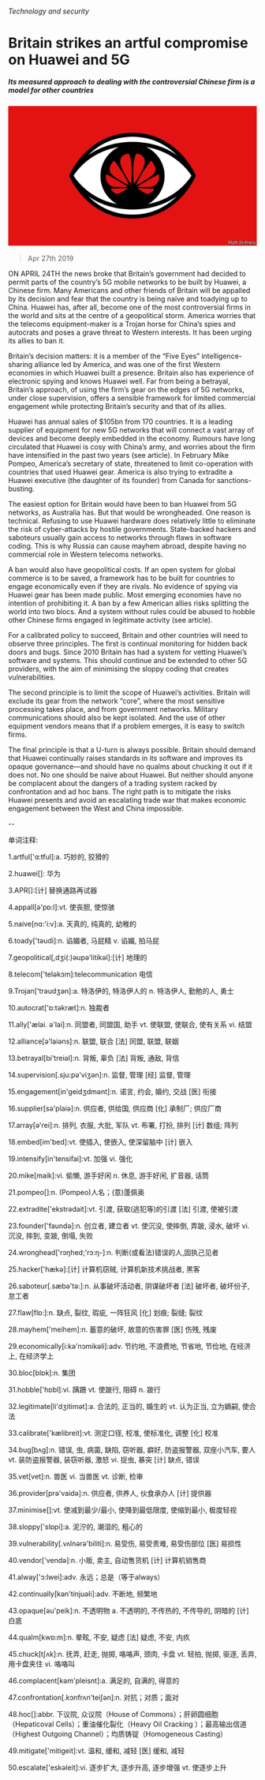 ###### Technology and security

# Britain strikes an artful compromise on Huawei and 5G 

##### Its measured approach to dealing with the controversial Chinese firm is a model for other countries 

![image](images/20190427_LDD002_0.jpg) 

> Apr 27th 2019 

ON APRIL 24TH the news broke that Britain’s government had decided to permit parts of the country’s 5G mobile networks to be built by Huawei, a Chinese firm. Many Americans and other friends of Britain will be appalled by its decision and fear that the country is being naive and toadying up to China. Huawei has, after all, become one of the most controversial firms in the world and sits at the centre of a geopolitical storm. America worries that the telecoms equipment-maker is a Trojan horse for China’s spies and autocrats and poses a grave threat to Western interests. It has been urging its allies to ban it. 

Britain’s decision matters: it is a member of the “Five Eyes” intelligence-sharing alliance led by America, and was one of the first Western economies in which Huawei built a presence. Britain also has experience of electronic spying and knows Huawei well. Far from being a betrayal, Britain’s approach, of using the firm’s gear on the edges of 5G networks, under close supervision, offers a sensible framework for limited commercial engagement while protecting Britain’s security and that of its allies. 

Huawei has annual sales of $105bn from 170 countries. It is a leading supplier of equipment for new 5G networks that will connect a vast array of devices and become deeply embedded in the economy. Rumours have long circulated that Huawei is cosy with China’s army, and worries about the firm have intensified in the past two years (see article). In February Mike Pompeo, America’s secretary of state, threatened to limit co-operation with countries that used Huawei gear. America is also trying to extradite a Huawei executive (the daughter of its founder) from Canada for sanctions-busting. 

The easiest option for Britain would have been to ban Huawei from 5G networks, as Australia has. But that would be wrongheaded. One reason is technical. Refusing to use Huawei hardware does relatively little to eliminate the risk of cyber-attacks by hostile governments. State-backed hackers and saboteurs usually gain access to networks through flaws in software coding. This is why Russia can cause mayhem abroad, despite having no commercial role in Western telecoms networks. 

A ban would also have geopolitical costs. If an open system for global commerce is to be saved, a framework has to be built for countries to engage economically even if they are rivals. No evidence of spying via Huawei gear has been made public. Most emerging economies have no intention of prohibiting it. A ban by a few American allies risks splitting the world into two blocs. And a system without rules could be abused to hobble other Chinese firms engaged in legitimate activity (see article). 

For a calibrated policy to succeed, Britain and other countries will need to observe three principles. The first is continual monitoring for hidden back doors and bugs. Since 2010 Britain has had a system for vetting Huawei’s software and systems. This should continue and be extended to other 5G providers, with the aim of minimising the sloppy coding that creates vulnerabilities. 

The second principle is to limit the scope of Huawei’s activities. Britain will exclude its gear from the network “core”, where the most sensitive processing takes place, and from government networks. Military communications should also be kept isolated. And the use of other equipment vendors means that if a problem emerges, it is easy to switch firms. 

The final principle is that a U-turn is always possible. Britain should demand that Huawei continually raises standards in its software and improves its opaque governance—and should have no qualms about chucking it out if it does not. No one should be naive about Huawei. But neither should anyone be complacent about the dangers of a trading system racked by confrontation and ad hoc bans. The right path is to mitigate the risks Huawei presents and avoid an escalating trade war that makes economic engagement between the West and China impossible. 

-- 

 单词注释:

1.artful['ɑ:tful]:a. 巧妙的, 狡猾的 

2.huawei[]: 华为 

3.APR[]:[计] 替换通路再试器 

4.appall[ә'pɒ:l]:vt. 使丧胆, 使惊骇 

5.naive[nɑ:'i:v]:a. 天真的, 纯真的, 幼稚的 

6.toady['tәudi]:n. 谄媚者, 马屁精 v. 谄媚, 拍马屁 

7.geopolitical[,dʒi(:)әupә'litikәl]:[计] 地理的 

8.telecom['telәkɔm]:telecommunication 电信 

9.Trojan['trәudʒәn]:a. 特洛伊的, 特洛伊人的 n. 特洛伊人, 勤勉的人, 勇士 

10.autocrat['ɒ:tәkræt]:n. 独裁者 

11.ally['ælai. ә'lai]:n. 同盟者, 同盟国, 助手 vt. 使联盟, 使联合, 使有关系 vi. 结盟 

12.alliance[ә'laiәns]:n. 联盟, 联合 [法] 同盟, 联盟, 联姻 

13.betrayal[bi'treiәl]:n. 背叛, 辜负 [法] 背叛, 通敌, 背信 

14.supervision[.sju:pә'viʒәn]:n. 监督, 管理 [经] 监督, 管理 

15.engagement[in'geidʒdmәnt]:n. 诺言, 约会, 婚约, 交战 [医] 衔接 

16.supplier[sә'plaiә]:n. 供应者, 供给国, 供应商 [化] 承制厂; 供应厂商 

17.array[ә'rei]:n. 排列, 衣服, 大批, 军队 vt. 布署, 打扮, 排列 [计] 数组; 阵列 

18.embed[im'bed]:vt. 使插入, 使嵌入, 使深留脑中 [计] 嵌入 

19.intensify[in'tensifai]:vt. 加强 vi. 强化 

20.mike[maik]:vi. 偷懒, 游手好闲 n. 休息, 游手好闲, 扩音器, 话筒 

21.pompeo[]:n. (Pompeo)人名；(意)蓬佩奥 

22.extradite['ekstrәdait]:vt. 引渡, 获取(逃犯等)的引渡 [法] 引渡, 使被引渡 

23.founder['faundә]:n. 创立者, 建立者 vt. 使沉没, 使摔倒, 弄跛, 浸水, 破坏 vi. 沉没, 摔到, 变跛, 倒塌, 失败 

24.wronghead['rɔŋhed;'rɔ:ŋ-]:n. 判断(或看法)错误的人,固执己见者 

25.hacker['hækә]:[计] 计算机窃贼, 计算机新技术挑战者, 黑客 

26.saboteur[.sæbә'tә:]:n. 从事破坏活动者, 阴谋破坏者 [法] 破坏者, 破坏份子, 怠工者 

27.flaw[flɒ:]:n. 缺点, 裂纹, 瑕疵, 一阵狂风 [化] 划痕; 裂缝; 裂纹 

28.mayhem['meihem]:n. 蓄意的破坏, 故意的伤害罪 [医] 伤残, 残废 

29.economically[i:kә'nɔmikәli]:adv. 节约地, 不浪费地, 节省地, 节俭地, 在经济上, 在经济学上 

30.bloc[blɒk]:n. 集团 

31.hobble['hɒbl]:vi. 蹒跚 vt. 使跛行, 阻碍 n. 跛行 

32.legitimate[li'dʒitimәt]:a. 合法的, 正当的, 婚生的 vt. 认为正当, 立为嫡嗣, 使合法 

33.calibrate['kælibreit]:vt. 测定口径, 校准, 使标准化, 调整 [化] 校准 

34.bug[bʌg]:n. 错误, 虫, 病菌, 缺陷, 窃听器, 癖好, 防盗报警器, 双座小汽车, 要人 vt. 装防盗报警器, 装窃听器, 激怒 vi. 捉虫, 暴突 [计] 缺点, 错误 

35.vet[vet]:n. 兽医 vi. 当兽医 vt. 诊断, 检审 

36.provider[prә'vaidә]:n. 供应者, 供养人, 伙食承办人 [计] 提供器 

37.minimise[]:vt. 使减到最少/最小, 使降到最低限度, 使缩到最小, 极度轻视 

38.sloppy['slɒpi]:a. 泥泞的, 潮湿的, 粗心的 

39.vulnerability[.vʌlnәrә'biliti]:n. 易受伤, 易受责难, 易受伤部位 [医] 易损性 

40.vendor['vendә]:n. 小贩, 卖主, 自动售货机 [计] 计算机销售商 

41.alway['ɔ:lwei]:adv. 永远；总是（等于always） 

42.continually[kәn'tinjuәli]:adv. 不断地, 频繁地 

43.opaque[әu'peik]:n. 不透明物 a. 不透明的, 不传热的, 不传导的, 阴暗的 [计] 白底 

44.qualm[kwɒ:m]:n. 晕眩, 不安, 疑虑 [法] 疑虑, 不安, 内疚 

45.chuck[tʃʌk]:n. 抚弄, 赶走, 抛掷, 咯咯声, 颈肉, 卡盘 vt. 轻拍, 抛掷, 驱逐, 丢弃, 用卡盘夹住 vi. 咯咯叫 

46.complacent[kәm'pleisnt]:a. 满足的, 自满的, 得意的 

47.confrontation[.kɔnfrʌn'teiʃәn]:n. 对抗；对质；面对 

48.hoc[]:abbr. 下议院, 众议院（House of Commons）；肝卵圆细胞（Hepaticoval Cells）；重油催化裂化（Heavy Oil Cracking ）；最高输出信道（Highest Outgoing Channel）；均质铸锭（Homogeneous Casting） 

49.mitigate['mitigeit]:vt. 温和, 缓和, 减轻 [医] 缓和, 减轻 

50.escalate['eskәleit]:vi. 逐步扩大, 逐步升高, 逐步增强 vt. 使逐步上升 

